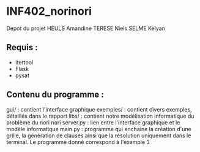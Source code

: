# INF402_norinori
Depot du projet
HEULS Amandine
TERESE Niels
SELME Kelyan

## Requis : 
- itertool
- Flask
- pysat

## Contenu du programme : 
gui/ : contient l'interface graphique
exemples/ : contient divers exemples, détaillés dans le rapport
libs/ : contient notre modélisation informatique du problème du nori nori
server.py : lien entre l'interface graphique et le modèle informatique
main.py : programme qui enchaine la création d'une grille, la génération de clauses ainsi que la résolution uniquement dans le terminal. Le programme donné correspond à l'exemple 3
